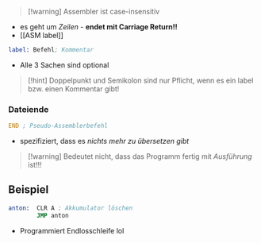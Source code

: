 > [!warning] Assembler ist case-insensitiv

- es geht um _Zeilen_ - **endet mit Carriage Return!!**
- [[ASM label]]

```asm
label: Befehl; Kommentar
```

- Alle 3 Sachen sind optional

> [!hint] Doppelpunkt und Semikolon sind nur Pflicht, wenn es ein label bzw. einen Kommentar gibt!

### Dateiende
```asm
END ; Pseudo-Assemblerbefehl
```
- spezifiziert, dass es _nichts mehr zu übersetzen gibt_


> [!warning] Bedeutet nicht, dass das Programm fertig mit _Ausführung_ ist!!!


## Beispiel
```asm
anton:  CLR A ; Akkumulator löschen
		JMP anton
```
- Programmiert Endlosschleife lol